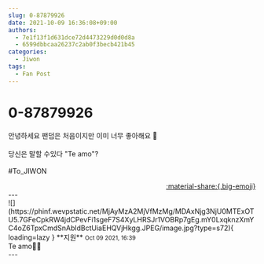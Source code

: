 ```yaml
---
slug: 0-87879926
date: 2021-10-09 16:36:08+09:00
authors:
  - 7e1f13f1d631dce72d4473229d0d0d8a
  - 6599dbbcaa26237c2ab0f3becb421b45
categories:
  - Jiwon
tags:
  - Fan Post
---
```


# 0-87879926

<div class="post-container" markdown="1">
<div class="content-container md-sidebar__scrollwrap" markdown="1">

안녕하세요 팬덤은 처음이지만 이미 너무 좋아해요 💜<br><br>당신은 말할 수있다 "Te amo"?<br><br>\#To_JIWON

</div>
</div>

<div style="text-align: right;" markdown="1">
<a href="https://weverse.io/fromis9/fanpost/0-87879926" style="text-align: right;">:material-share:{.big-emoji}</a>
</div>
---

<div class="comments-container md-sidebar__scrollwrap" markdown="1">
<div class="comment" markdown="1">
<div class='id-container' markdown="1">
![](https://phinf.wevpstatic.net/MjAyMzA2MjVfMzMg/MDAxNjg3NjU0MTExOTU5.7GFeCpkRW4jdCPevFi1sgeF7S4XyLHRSJr1VOBRp7gEg.mY0LxqknzXmYC4oZ6TpxCmdSnAbldBctUiaEHQVjHkgg.JPEG/image.jpg?type=s72){ loading=lazy }
**<span class="artist">지원</span>** <small>Oct 09 2021, 16:39</small><br>
</div>
<div class='comment-body' markdown="1">
Te amo🥰🥰
</div>
</div>
</div>
---
